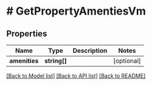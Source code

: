 # # GetPropertyAmentiesVm

## Properties

Name | Type | Description | Notes
------------ | ------------- | ------------- | -------------
**amenities** | **string[]** |  | [optional] 

[[Back to Model list]](../../README.md#documentation-for-models) [[Back to API list]](../../README.md#documentation-for-api-endpoints) [[Back to README]](../../README.md)


